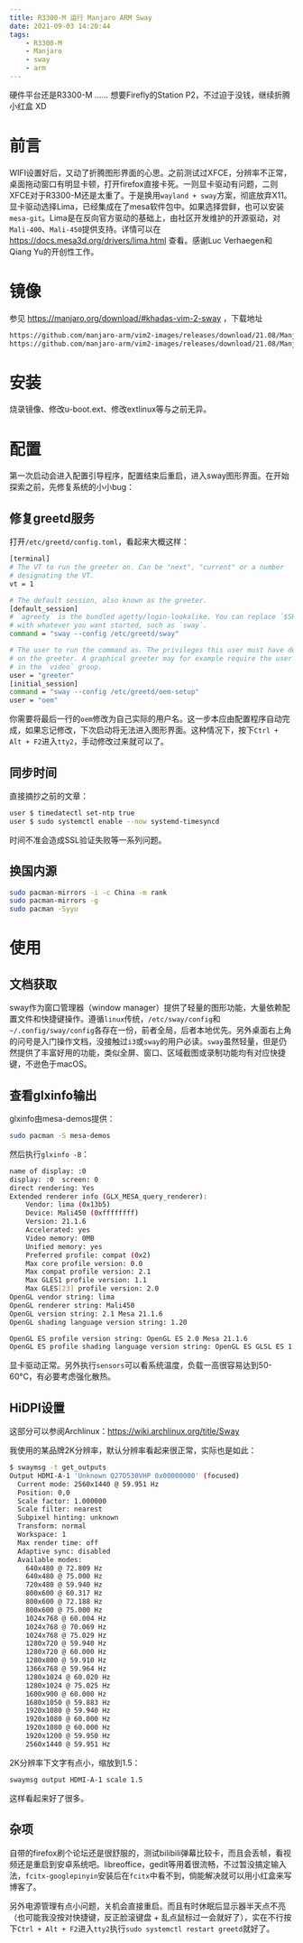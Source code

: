 ```yaml
---
title: R3300-M 运行 Manjaro ARM Sway
date: 2021-09-03 14:20:44
tags:
	- R3300-M
	- Manjaro
	- sway
	- arm
---
```

硬件平台还是R3300-M …… 想要Firefly的Station P2，不过迫于没钱，继续折腾小红盒 XD
# 前言
WIFI设置好后，又动了折腾图形界面的心思。之前测试过XFCE，分辨率不正常，桌面拖动窗口有明显卡顿，打开firefox直接卡死。一则显卡驱动有问题，二则XFCE对于R3300-M还是太重了。于是换用`wayland + sway`方案，彻底放弃X11。显卡驱动选择Lima，已经集成在了mesa软件包中。如果选择尝鲜，也可以安装`mesa-git`。Lima是在反向官方驱动的基础上，由社区开发维护的开源驱动，对`Mali-400`、`Mali-450`提供支持。详情可以在 https://docs.mesa3d.org/drivers/lima.html 查看。感谢Luc Verhaegen和Qiang Yu的开创性工作。
# 镜像

参见 https://manjaro.org/download/#khadas-vim-2-sway ，下载地址

```bash
https://github.com/manjaro-arm/vim2-images/releases/download/21.08/Manjaro-ARM-sway-vim2-21.08.img.xz
https://github.com/manjaro-arm/vim2-images/releases/download/21.08/Manjaro-ARM-sway-vim2-21.08.img.xz.torrent
```
# 安装
烧录镜像、修改u-boot.ext、修改extlinux等与之前无异。

# 配置
第一次启动会进入配置引导程序，配置结束后重启，进入sway图形界面。在开始探索之前，先修复系统的小小bug：

## 修复greetd服务
打开`/etc/greetd/config.toml`，看起来大概这样：
```bash                                          
[terminal]
# The VT to run the greeter on. Can be "next", "current" or a number
# designating the VT.
vt = 1

# The default session, also known as the greeter.
[default_session]
# `agreety` is the bundled agetty/login-lookalike. You can replace `$SHELL`
# with whatever you want started, such as `sway`.
command = "sway --config /etc/greetd/sway"

# The user to run the command as. The privileges this user must have depends
# on the greeter. A graphical greeter may for example require the user to be
# in the `video` group.
user = "greeter"
[initial_session]
command = "sway --config /etc/greetd/oem-setup"
user = "oem"
```
你需要将最后一行的`oem`修改为自己实际的用户名。这一步本应由配置程序自动完成，如果忘记修改，下次启动将无法进入图形界面。这种情况下，按下`Ctrl + Alt + F2`进入`tty2`，手动修改过来就可以了。
## 同步时间
直接摘抄之前的文章：
```bash
user $ timedatectl set-ntp true
user $ sudo systemctl enable --now systemd-timesyncd
```
时间不准会造成SSL验证失败等一系列问题。
## 换国内源
```bash
sudo pacman-mirrors -i -c China -m rank
sudo pacman-mirrors -g
sudo pacman -Syyu
```
# 使用
## 文档获取
sway作为窗口管理器（window manager）提供了轻量的图形功能，大量依赖配置文件和快捷键操作。遵循`linux`传统，`/etc/sway/config`和`~/.config/sway/config`各存在一份，前者全局，后者本地优先。另外桌面右上角的问号是入门操作文档，没接触过`i3`或`sway`的用户必读。`sway`虽然轻量，但是仍然提供了丰富好用的功能，类似全屏、窗口、区域截图或录制功能均有对应快捷键，不逊色于macOS。
## 查看glxinfo输出
glxinfo由mesa-demos提供：
```bash
sudo pacman -S mesa-demos
```
然后执行`glxinfo -B`：
```bash
name of display: :0
display: :0  screen: 0
direct rendering: Yes
Extended renderer info (GLX_MESA_query_renderer):
    Vendor: lima (0x13b5)
    Device: Mali450 (0xffffffff)
    Version: 21.1.6
    Accelerated: yes
    Video memory: 0MB
    Unified memory: yes
    Preferred profile: compat (0x2)
    Max core profile version: 0.0
    Max compat profile version: 2.1
    Max GLES1 profile version: 1.1
    Max GLES[23] profile version: 2.0
OpenGL vendor string: lima
OpenGL renderer string: Mali450
OpenGL version string: 2.1 Mesa 21.1.6
OpenGL shading language version string: 1.20

OpenGL ES profile version string: OpenGL ES 2.0 Mesa 21.1.6
OpenGL ES profile shading language version string: OpenGL ES GLSL ES 1.0.16
```
显卡驱动正常。另外执行`sensors`可以看系统温度，负载一高很容易达到50-60°C，有必要考虑强化散热。
## HiDPI设置
这部分可以参阅Archlinux：https://wiki.archlinux.org/title/Sway

我使用的某品牌2K分辨率，默认分辨率看起来很正常，实际也是如此：

```bash
$ swaymsg -t get_outputs
Output HDMI-A-1 'Unknown Q27D530VHP 0x00000000' (focused)
  Current mode: 2560x1440 @ 59.951 Hz
  Position: 0,0
  Scale factor: 1.000000
  Scale filter: nearest
  Subpixel hinting: unknown
  Transform: normal
  Workspace: 1
  Max render time: off
  Adaptive sync: disabled
  Available modes:
    640x480 @ 72.809 Hz
    640x480 @ 75.000 Hz
    720x480 @ 59.940 Hz
    800x600 @ 60.317 Hz
    800x600 @ 72.188 Hz
    800x600 @ 75.000 Hz
    1024x768 @ 60.004 Hz
    1024x768 @ 70.069 Hz
    1024x768 @ 75.029 Hz
    1280x720 @ 59.940 Hz
    1280x720 @ 60.000 Hz
    1280x800 @ 59.910 Hz
    1366x768 @ 59.964 Hz
    1280x1024 @ 60.020 Hz
    1280x1024 @ 75.025 Hz
    1600x900 @ 60.000 Hz
    1680x1050 @ 59.883 Hz
    1920x1080 @ 59.940 Hz
    1920x1080 @ 60.000 Hz
    1920x1080 @ 60.000 Hz
    1920x1200 @ 59.950 Hz
    2560x1440 @ 59.951 Hz
```
2K分辨率下文字有点小，缩放到1.5：
```bash
swaymsg output HDMI-A-1 scale 1.5
```
这样看起来好了很多。
## 杂项
自带的firefox刷个论坛还是很舒服的，测试bilibili弹幕比较卡，而且会丢帧，看视频还是重启到安卓系统吧。libreoffice，gedit等用着很流畅，不过暂没搞定输入法，`fcitx-googlepinyin`安装后在`fcitx`中看不到，倘能解决就可以用小红盒来写博客了。

另外电源管理有点小问题，关机会直接重启。而且有时休眠后显示器半天点不亮（也可能我没按对快捷键，反正脸滚键盘 + 乱点鼠标过一会就好了），实在不行按下`Ctrl + Alt + F2`进入`tty2`执行`sudo systemctl restart greetd`就好了。